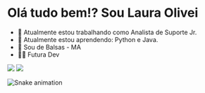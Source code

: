 # Olá tudo bem!? Sou Laura Olivei

- 🔭 Atualmente estou trabalhando como Analista de Suporte Jr.
- 🌱 Atualmente estou aprendendo: Python e Java.
- 📌 Sou de Balsas - MA
- 👨‍💻 Futura Dev
<picture>
<source 
  srcset="https://github-readme-stats.vercel.app/api?username=anuraghazra&show_icons=true&theme=highcontrast"
  media="(prefers-color-scheme: dark)"
/>
<source
  srcset="https://github-readme-stats.vercel.app/api?username=starklocs&show_icons=true"
  media="(prefers-color-scheme: light), (prefers-color-scheme: no-preference)"
/>
<img src="https://github-readme-stats.vercel.app/api?username=starklocs&show_icons=true" />
</picture>


<picture>
<source 
  srcset="https://github-readme-stats.vercel.app/api/top-langs/?username=starklocs&show_icons=true&theme=highcontrast"
  media="(prefers-color-scheme: dark)"
/>
<source
  srcset="https://github-readme-stats.vercel.app/api?username=starklocs&show_icons=true"
  media="(prefers-color-scheme: light), (prefers-color-scheme: no-preference)"
/>
<img src="https://github-readme-stats.vercel.app/api?username=starklocs&show_icons=true" />
</picture>

![Snake animation](https://github.com/starklocs/laura-oliveira/blob/outpot/github-contribution-grid-snake.svg)
